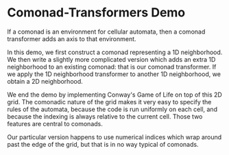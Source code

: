 Comonad-Transformers Demo
=========================

If a comonad is an environment for cellular automata, then a comonad transformer adds an axis to that environment.

In this demo, we first construct a comonad representing a 1D neighborhood. We then write a slightly more complicated version which adds an extra 1D neighborhood to an existing comonad: that is our comonad transformer. If we apply the 1D neighborhood transformer to another 1D neighborhood, we obtain a 2D neighborhood.

We end the demo by implementing Conway's Game of Life on top of this 2D grid. The comonadic nature of the grid makes it very easy to specify the rules of the automata, because the code is run uniformly on each cell, and because the indexing is always relative to the current cell. Those two features are central to comonads.

Our particular version happens to use numerical indices which wrap around past the edge of the grid, but that is in no way typical of comonads.
